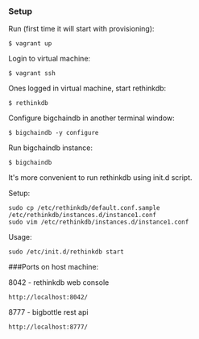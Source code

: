 ### Setup
Run (first time it will start with provisioning):
```text
$ vagrant up
```
Login to virtual machine:
```text
$ vagrant ssh
```
Ones logged in virtual machine, start rethinkdb:
```text
$ rethinkdb
```
Configure bigchaindb in another terminal window:
```text
$ bigchaindb -y configure
```
Run bigchaindb instance:
```text
$ bigchaindb
```

It's more convenient to run rethinkdb using init.d script.

Setup:
```text
sudo cp /etc/rethinkdb/default.conf.sample /etc/rethinkdb/instances.d/instance1.conf
sudo vim /etc/rethinkdb/instances.d/instance1.conf
```
Usage:
```text
sudo /etc/init.d/rethinkdb start
```

###Ports on host machine:

8042 - rethinkdb web console
```text
http://localhost:8042/
```
8777 - bigbottle rest api
```text
http://localhost:8777/
```


